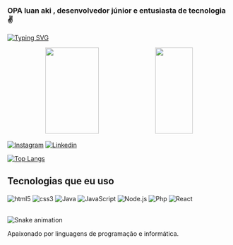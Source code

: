### OPA luan aki , desenvolvedor júnior e entusiasta de tecnologia✌️

[![Typing SVG](https://readme-typing-svg.herokuapp.com/?color=00bfbf&size=35&center=true&vCenter=true&width=1000&lines=Hop,+MY+NAME+is+Luan+Limaa;+Welcome!+:%29)](https://git.io/typing-svg)

<div align="center">
  <img width="49%" height="195px" src="https://github-readme-stats-sigma-five.vercel.app/api?username=MokiiI-98&show_icons=true&count_private=true&hide_border=true&title_color=00bfbf&icon_color=00bfbf&text_color=c9d1d9&bg_color=0d1117"/>
  
  
  <img width="41%" height="195px" src="https://github-readme-stats-sigma-five.vercel.app/api/top-langs/?username=MokiiI-98&layout=compact&hide_border=true&title_color=00bfbf&text_color=00bfbf&bg_color=0d1117" />
</div>

[![Instagram](https://img.shields.io/badge/Instagram-E4405F?style=for-the-badge&logo=instagram&logoColor=white)](https://instagram.com/mokiil_98)
[![Linkedin](https://img.shields.io/badge/LinkedIn-0077B5?style=for-the-badge&logo=linkedin&logoColor=white)](https://www.linkedin.com/in/luan-lima-barbosa-470ba2244/)


[![Top Langs](https://github-readme-stats.vercel.app/api/top-langs/?username=MokiiI-98)](https://github.com/MokiiI-98/github-readme-stats)

## Tecnologias que eu uso 
<div style="display:inline_block">
<img align="center" alt="html5" src="https://img.shields.io/badge/HTML5-E34F26?style=for-the-badge&logo=html5&logoColor=white">
<img align="center" alt="css3" src="https://img.shields.io/badge/CSS3-1572B6?style=for-the-badge&logo=css3&logoColor=white">
<img align="center" alt="Java" src="https://img.shields.io/badge/Java-ED8B00?style=for-the-badge&logo=java&logoColor=white">
<img align="center"alt="JavaScript" src="https://img.shields.io/badge/JavaScript-F7DF1E?style=for-the-badge&logo=javascript&logoColor=black">
<img align="center"alt="Node.js" src="https://img.shields.io/badge/Node.js-43853D?style=for-the-badge&logo=node.js&logoColor=white">
<img align="center"alt="Php" src="https://img.shields.io/badge/PHP-777BB4?style=for-the-badge&logo=php&logoColor=white">
<img align="center"alt="React" src="https://img.shields.io/badge/React-20232A?style=for-the-badge&logo=react&logoColor=61DAFB"><br/><br/>


![Snake animation](https://github.com/MokiiI-98/MokiiI-98/blob/output/github-contribution-grid-snake.svg)
</div>
 Apaixonado por linguagens de programação e informática.
